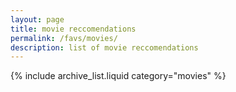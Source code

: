 ```yaml
---
layout: page
title: movie reccomendations
permalink: /favs/movies/
description: list of movie reccomendations
---
```


{% include archive_list.liquid category="movies" %}
